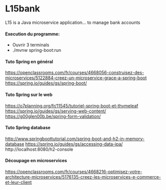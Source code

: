 # L15bank
L15 is a Java microservice application... to manage bank accounts

#### Execution du programme:
- Ouvrir 3 terminals
- ./mvnw spring-boot:run

#### Tuto Spring en général
https://openclassrooms.com/fr/courses/4668056-construisez-des-microservices/5122884-creez-un-microservice-grace-a-spring-boot
https://spring.io/guides/gs/spring-boot/

#### Tuto Spring sur le web
https://o7planning.org/fr/11545/tutoriel-spring-boot-et-thymeleaf
https://spring.io/guides/gs/serving-web-content/
https://g00glen00b.be/spring-form-validation/

#### Tuto Spring database
http://www.springboottutorial.com/spring-boot-and-h2-in-memory-database
https://spring.io/guides/gs/accessing-data-jpa/
http://localhost:8080/h2-console

#### Découpage en microservices
https://openclassrooms.com/fr/courses/4668216-optimisez-votre-architecture-microservices/5176135-creez-les-microservices-e-commerce-et-leur-client